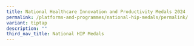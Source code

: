 ```yaml
---
title: National Healthcare Innovation and Productivity Medals 2024
permalink: /platforms-and-programmes/national-hip-medals/permalink/
variant: tiptap
description: ""
third_nav_title: National HIP Medals
---
```


